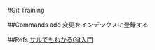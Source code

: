 #Git Training

##Commands
add 変更をインデックスに登録する

##Refs
[サルでもわかるGit入門](https://backlog.com/git-tutorial/ja/)
